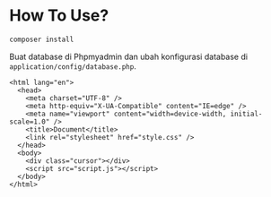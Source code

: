 
<h1> How To Use?</h1>

```bash
composer install
```

Buat database di Phpmyadmin dan ubah konfigurasi database di `application/config/database.php`.

```<!DOCTYPE html>
<html lang="en">
  <head>
    <meta charset="UTF-8" />
    <meta http-equiv="X-UA-Compatible" content="IE=edge" />
    <meta name="viewport" content="width=device-width, initial-scale=1.0" />
    <title>Document</title>
    <link rel="stylesheet" href="style.css" />
  </head>
  <body>
    <div class="cursor"></div>
    <script src="script.js"></script>
  </body>
</html>
```
